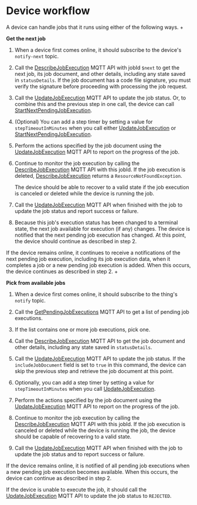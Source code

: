 # Device workflow<a name="jobs-workflow-device-online"></a>

A device can handle jobs that it runs using either of the following ways\. 
+ 

**Get the next job**

  1. When a device first comes online, it should subscribe to the device's `notify-next` topic\.

  1. Call the [DescribeJobExecution](jobs-mqtt-api.md#mqtt-describejobexecution) MQTT API with jobId `$next` to get the next job, its job document, and other details, including any state saved in `statusDetails`\. If the job document has a code file signature, you must verify the signature before proceeding with processing the job request\.

  1. Call the [UpdateJobExecution](jobs-mqtt-api.md#mqtt-updatejobexecution) MQTT API to update the job status\. Or, to combine this and the previous step in one call, the device can call [StartNextPendingJobExecution](jobs-mqtt-api.md#mqtt-startnextpendingjobexecution)\.

  1. \(Optional\) You can add a step timer by setting a value for `stepTimeoutInMinutes` when you call either [UpdateJobExecution](jobs-mqtt-api.md#mqtt-updatejobexecution) or [StartNextPendingJobExecution](jobs-mqtt-api.md#mqtt-startnextpendingjobexecution)\.

  1. Perform the actions specified by the job document using the [UpdateJobExecution](jobs-mqtt-api.md#mqtt-updatejobexecution) MQTT API to report on the progress of the job\.

  1. Continue to monitor the job execution by calling the [DescribeJobExecution](jobs-mqtt-api.md#mqtt-describejobexecution) MQTT API with this jobId\. If the job execution is deleted, [DescribeJobExecution](jobs-mqtt-api.md#mqtt-describejobexecution) returns a `ResourceNotFoundException`\.

     The device should be able to recover to a valid state if the job execution is canceled or deleted while the device is running the job\.

  1. Call the [UpdateJobExecution](jobs-mqtt-api.md#mqtt-updatejobexecution) MQTT API when finished with the job to update the job status and report success or failure\.

  1. Because this job's execution status has been changed to a terminal state, the next job available for execution \(if any\) changes\. The device is notified that the next pending job execution has changed\. At this point, the device should continue as described in step 2\. 

  If the device remains online, it continues to receive a notifications of the next pending job execution, including its job execution data, when it completes a job or a new pending job execution is added\. When this occurs, the device continues as described in step 2\.
+ 

**Pick from available jobs**

  1. When a device first comes online, it should subscribe to the thing's `notify` topic\.

  1. Call the [GetPendingJobExecutions](jobs-mqtt-api.md#mqtt-getpendingjobexecutions) MQTT API to get a list of pending job executions\.

  1. If the list contains one or more job executions, pick one\.

  1. Call the [DescribeJobExecution](jobs-mqtt-api.md#mqtt-describejobexecution) MQTT API to get the job document and other details, including any state saved in `statusDetails`\.

  1. Call the [UpdateJobExecution](jobs-mqtt-api.md#mqtt-updatejobexecution) MQTT API to update the job status\. If the `includeJobDocument` field is set to `true` in this command, the device can skip the previous step and retrieve the job document at this point\.

  1. Optionally, you can add a step timer by setting a value for `stepTimeoutInMinutes` when you call [UpdateJobExecution](jobs-mqtt-api.md#mqtt-updatejobexecution)\.

  1. Perform the actions specified by the job document using the [UpdateJobExecution](jobs-mqtt-api.md#mqtt-updatejobexecution) MQTT API to report on the progress of the job\.

  1. Continue to monitor the job execution by calling the [DescribeJobExecution](jobs-mqtt-api.md#mqtt-describejobexecution) MQTT API with this jobId\. If the job execution is canceled or deleted while the device is running the job, the device should be capable of recovering to a valid state\.

  1. Call the [UpdateJobExecution](jobs-mqtt-api.md#mqtt-updatejobexecution) MQTT API when finished with the job to update the job status and to report success or failure\.

  If the device remains online, it is notified of all pending job executions when a new pending job execution becomes available\. When this occurs, the device can continue as described in step 2\.

If the device is unable to execute the job, it should call the [UpdateJobExecution](jobs-mqtt-api.md#mqtt-updatejobexecution) MQTT API to update the job status to `REJECTED`\.